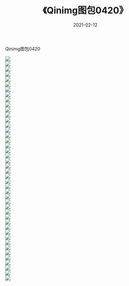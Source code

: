 ﻿---
layout: post
title:  《Qinimg图包0420》
date:   2021-02-12
img: http://imgx.orgx.ga/Qinimg图包/Qinimg图包0420/000.jpg
categories: [美女, 清纯, 唯美]
---

Qinimg图包0420

 ![](http://imgx.orgx.ga/Qinimg图包/Qinimg图包0420/001.jpg) <br>![](http://imgx.orgx.ga/Qinimg图包/Qinimg图包0420/002.jpg) <br>![](http://imgx.orgx.ga/Qinimg图包/Qinimg图包0420/003.jpg) <br>![](http://imgx.orgx.ga/Qinimg图包/Qinimg图包0420/004.jpg) <br>![](http://imgx.orgx.ga/Qinimg图包/Qinimg图包0420/005.jpg) <br>![](http://imgx.orgx.ga/Qinimg图包/Qinimg图包0420/006.jpg) <br>![](http://imgx.orgx.ga/Qinimg图包/Qinimg图包0420/007.jpg) <br>![](http://imgx.orgx.ga/Qinimg图包/Qinimg图包0420/008.jpg) <br>![](http://imgx.orgx.ga/Qinimg图包/Qinimg图包0420/009.jpg) <br>![](http://imgx.orgx.ga/Qinimg图包/Qinimg图包0420/010.jpg) <br>![](http://imgx.orgx.ga/Qinimg图包/Qinimg图包0420/011.jpg) <br>![](http://imgx.orgx.ga/Qinimg图包/Qinimg图包0420/012.jpg) <br>![](http://imgx.orgx.ga/Qinimg图包/Qinimg图包0420/013.jpg) <br>![](http://imgx.orgx.ga/Qinimg图包/Qinimg图包0420/014.jpg) <br>![](http://imgx.orgx.ga/Qinimg图包/Qinimg图包0420/015.jpg) <br>![](http://imgx.orgx.ga/Qinimg图包/Qinimg图包0420/016.jpg) <br>![](http://imgx.orgx.ga/Qinimg图包/Qinimg图包0420/017.jpg) <br>![](http://imgx.orgx.ga/Qinimg图包/Qinimg图包0420/018.jpg) <br>![](http://imgx.orgx.ga/Qinimg图包/Qinimg图包0420/019.jpg) <br>![](http://imgx.orgx.ga/Qinimg图包/Qinimg图包0420/020.jpg) <br>![](http://imgx.orgx.ga/Qinimg图包/Qinimg图包0420/021.jpg) <br>![](http://imgx.orgx.ga/Qinimg图包/Qinimg图包0420/022.jpg) <br>![](http://imgx.orgx.ga/Qinimg图包/Qinimg图包0420/023.jpg) <br>![](http://imgx.orgx.ga/Qinimg图包/Qinimg图包0420/024.jpg) <br>![](http://imgx.orgx.ga/Qinimg图包/Qinimg图包0420/025.jpg) <br>![](http://imgx.orgx.ga/Qinimg图包/Qinimg图包0420/026.jpg) <br>![](http://imgx.orgx.ga/Qinimg图包/Qinimg图包0420/027.jpg) <br>![](http://imgx.orgx.ga/Qinimg图包/Qinimg图包0420/028.jpg) <br>![](http://imgx.orgx.ga/Qinimg图包/Qinimg图包0420/029.jpg) <br>![](http://imgx.orgx.ga/Qinimg图包/Qinimg图包0420/030.jpg) <br>![](http://imgx.orgx.ga/Qinimg图包/Qinimg图包0420/031.jpg) <br>![](http://imgx.orgx.ga/Qinimg图包/Qinimg图包0420/032.jpg) <br>![](http://imgx.orgx.ga/Qinimg图包/Qinimg图包0420/033.jpg) <br>![](http://imgx.orgx.ga/Qinimg图包/Qinimg图包0420/034.jpg) <br>![](http://imgx.orgx.ga/Qinimg图包/Qinimg图包0420/035.jpg) <br>![](http://imgx.orgx.ga/Qinimg图包/Qinimg图包0420/036.jpg) <br>![](http://imgx.orgx.ga/Qinimg图包/Qinimg图包0420/037.jpg) <br>![](http://imgx.orgx.ga/Qinimg图包/Qinimg图包0420/038.jpg) <br>![](http://imgx.orgx.ga/Qinimg图包/Qinimg图包0420/039.jpg) <br>![](http://imgx.orgx.ga/Qinimg图包/Qinimg图包0420/040.jpg) <br>![](http://imgx.orgx.ga/Qinimg图包/Qinimg图包0420/041.jpg) <br>![](http://imgx.orgx.ga/Qinimg图包/Qinimg图包0420/042.jpg) <br>![](http://imgx.orgx.ga/Qinimg图包/Qinimg图包0420/043.jpg) <br>![](http://imgx.orgx.ga/Qinimg图包/Qinimg图包0420/044.jpg) <br>